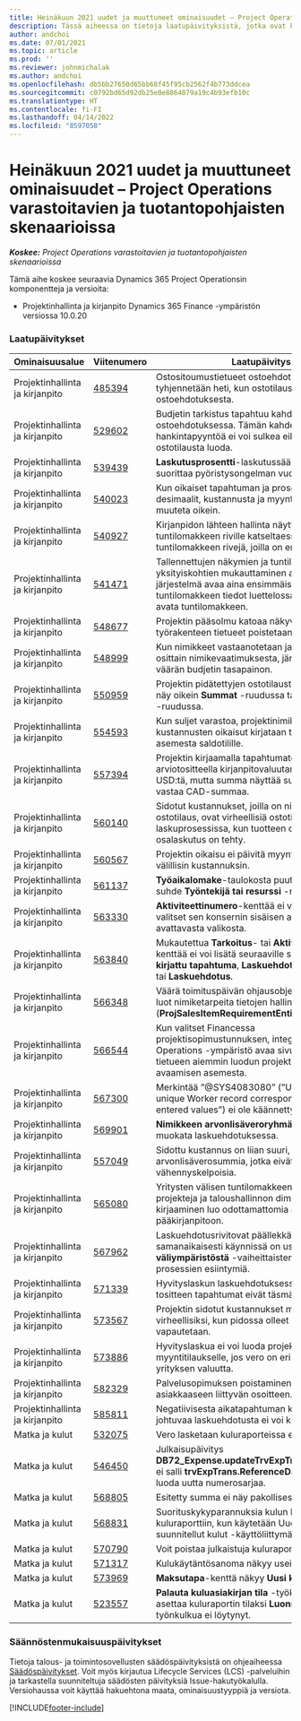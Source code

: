 ```yaml
---
title: Heinäkuun 2021 uudet ja muuttuneet ominaisuudet – Project Operations varastoitavien ja tuotantopohjaisten skenaarioissa
description: Tässä aiheessa on tietoja laatupäivityksistä, jotka ovat käytettävissä Project Operationsin heinäkuussa 2021 julkaistussa versiossa varastoitavien ja tuotantopohjaisissa skenaarioissa.
author: andchoi
ms.date: 07/01/2021
ms.topic: article
ms.prod: ''
ms.reviewer: johnmichalak
ms.author: andchoi
ms.openlocfilehash: db5bb27650d65bb68f45f95cb2562f4b773ddcea
ms.sourcegitcommit: c0792bd65d92db25e0e8864879a19c4b93efb10c
ms.translationtype: HT
ms.contentlocale: fi-FI
ms.lasthandoff: 04/14/2022
ms.locfileid: "8597058"
---
```

# <a name="whats-new-or-changed-in-project-operations-july-2021-for-stockedproduction-based-scenarios"></a>Heinäkuun 2021 uudet ja muuttuneet ominaisuudet – Project Operations varastoitavien ja tuotantopohjaisten skenaarioissa

_**Koskee:** Project Operations varastoitavien ja tuotantopohjaisten skenaarioissa_

Tämä aihe koskee seuraavia Dynamics 365 Project Operationsin komponentteja ja versioita:

- Projektinhallinta ja kirjanpito Dynamics 365 Finance -ympäristön versiossa 10.0.20
 
### <a name="quality-updates"></a>Laatupäivitykset
                                                                                                                                                                                  
| Ominaisuusalue                      | Viitenumero| Laatupäivitys                                                                                                                                                                          |
|-----------------------------------|--------|---------------------------------------------------------------------------------------------------------------------------------------------------------------------------------|
| Projektinhallinta ja kirjanpito | [485394](https://fix.lcs.dynamics.com/Issue/Details/?bugId=485394) | Ostositoumustietueet ostoehdotuksesta tyhjennetään heti, kun ostotilaus vapautetaan ostoehdotuksesta.                                                                           |
| Projektinhallinta ja kirjanpito | [529602](https://fix.lcs.dynamics.com/Issue/Details/?bugId=529602) | Budjetin tarkistus tapahtuu kahdesti ostoehdotuksessa. Tämän kahdennuksen vuoksi hankintapyyntöä ei voi sulkea eikä vastaavaa ostotilausta luoda.                                                                                                                        |
| Projektinhallinta ja kirjanpito | [539439](https://fix.lcs.dynamics.com/Issue/Details/?bugId=539439) | **Laskutusprosentti**-laskutussääntöä ei voi suorittaa pyöristysongelman vuoksi.                                                                              |
| Projektinhallinta ja kirjanpito | [540023](https://fix.lcs.dynamics.com/Issue/Details/?bugId=540023) | Kun oikaiset tapahtuman ja prosenttiosuutena on desimaalit, kustannusta ja myyntihintaa ei muuteta oikein.                                      |
| Projektinhallinta ja kirjanpito | [540927](https://fix.lcs.dynamics.com/Issue/Details/?bugId=540927) | Kirjanpidon lähteen hallinta näyttää tunnit yhdelle tuntilomakkeen riville katseltaessa useita tuntilomakkeen rivejä, joilla on eri aktiviteetteja.                                      |
| Projektinhallinta ja kirjanpito | [541471](https://fix.lcs.dynamics.com/Issue/Details/?bugId=541471) | Tallennettujen näkymien ja tuntilomakeriivn yksityiskohtien mukauttaminen aiheuttaa sen, että järjestelmä avaa aina ensimmäisen tuntilomakkeen tiedot luettelossa, kun se yrittää avata tuntilomakkeen.  |
| Projektinhallinta ja kirjanpito | [548677](https://fix.lcs.dynamics.com/Issue/Details/?bugId=548677) | Projektin pääsolmu katoaa näkyvistä ja työrakenteen tietueet poistetaan tuonnin jälkeen.                                                                                             |
| Projektinhallinta ja kirjanpito | [548999](https://fix.lcs.dynamics.com/Issue/Details/?bugId=548999) | Kun nimikkeet vastaanotetaan ja lähetetään osittain nimikevaatimuksesta, järjestelmä päivittää väärän budjetin tasapainon. |
| Projektinhallinta ja kirjanpito | [550959](https://fix.lcs.dynamics.com/Issue/Details/?bugId=550959) | Projektin pidätettyjen ostotilausten summat eivät näy oikein **Summat** -ruudussa tai **Odottava lasku** -ruudussa.                                                                  |
| Projektinhallinta ja kirjanpito | [554593](https://fix.lcs.dynamics.com/Issue/Details/?bugId=554593) | Kun suljet varastoa, projektinimikkeen kustannusten oikaisut kirjataan tulostilin asemesta saldotilille.                                                            |
| Projektinhallinta ja kirjanpito | [557394](https://fix.lcs.dynamics.com/Issue/Details/?bugId=557394) | Projektin kirjaamalla tapahtumatositteella ja arviotositteella kirjanpitovaluutana käytetään USD:tä, mutta summa näyttää summan, joka vastaa CAD-summaa.              |
| Projektinhallinta ja kirjanpito | [560140](https://fix.lcs.dynamics.com/Issue/Details/?bugId=560140) | Sidotut kustannukset, joilla on nimiketarve ja ostotilaus, ovat virheellisiä ostotilauksen laskuprosessissa, kun tuotteen osakuittaus ja osalaskutus on tehty.       |
| Projektinhallinta ja kirjanpito | [560567](https://fix.lcs.dynamics.com/Issue/Details/?bugId=560567) | Projektin oikaisu ei päivitä myyntisummaa oikein välillisin kustannuksin.                                                                                    |
| Projektinhallinta ja kirjanpito | [561137](https://fix.lcs.dynamics.com/Issue/Details/?bugId=561137) | **Työaikalomake**-taulokosta puuttuu määritetty suhde **Työntekijä tai resurssi** -näkymään.                                                                                   |
| Projektinhallinta ja kirjanpito | [563330](https://fix.lcs.dynamics.com/Issue/Details/?bugId=563330) | **Aktiviteettinumero**-kenttää ei voi täyttää, kun valitset sen konsernin sisäisen aikaraportin avattavasta valikosta.                                                                 |
| Projektinhallinta ja kirjanpito | [563840](https://fix.lcs.dynamics.com/Issue/Details/?bugId=563840) | Mukautettua **Tarkoitus**- tai **Aktiviteetin kuvaus** -kenttää ei voi lisätä seuraaville sivuille: **Projektin kirjattu tapahtuma**, **Laskuehdotuksen luominen** tai **Laskuehdotus**.  |
| Projektinhallinta ja kirjanpito | [566348](https://fix.lcs.dynamics.com/Issue/Details/?bugId=566348) | Väärä toimituspäivän ohjausobjekti annetaan, kun luot nimiketarpeita tietojen hallinnan (**ProjSalesItemRequirementEntity**) avulla.                                              |
| Projektinhallinta ja kirjanpito | [566544](https://fix.lcs.dynamics.com/Issue/Details/?bugId=566544) | Kun valitset Financessa projektisopimustunnuksen, integroitu Project Operations -ympäristö avaa sivun ja luo uuden tietueen aiemmin luodun projektisopimussivun avaamisen asemesta.                                                                                                                 |
| Projektinhallinta ja kirjanpito | [567300](https://fix.lcs.dynamics.com/Issue/Details/?bugId=567300) |  Merkintää ”@SYS4083080” (”Unable to find a unique Worker record   corresponding to the entered values”) ei ole käännetty tanskan kielelle.                                |
| Projektinhallinta ja kirjanpito | [569901](https://fix.lcs.dynamics.com/Issue/Details/?bugId=569901) | **Nimikkeen arvonlisäveroryhmä** -kenttää ei voi muokata laskuehdotuksessa.                                                                               |
| Projektinhallinta ja kirjanpito | [557049](https://fix.lcs.dynamics.com/Issue/Details/?bugId=557049) | Sidottu kustannus on liian suuri, kun käytössä on arvonlisäverosummia, jotka eivät ole vähennyskelpoisia.                                                                                                    |
| Projektinhallinta ja kirjanpito | [565080](https://fix.lcs.dynamics.com/Issue/Details/?bugId=565080) | Yritysten välisen tuntilomakkeen, jossa on useita projekteja ja taloushallinnon dimensioita, kirjaaminen luo odottamattomia arvoja pääkirjanpitoon.                             |
| Projektinhallinta ja kirjanpito | [567962](https://fix.lcs.dynamics.com/Issue/Details/?bugId=567962) | Laskuehdotusrivitovat päällekkäisiä, koska samanaikaisesti käynnissä on useita **tuo väliympäristöstä** -vaiheittaisten jaksottaisten prosessien esiintymiä.                                      |
| Projektinhallinta ja kirjanpito | [571339](https://fix.lcs.dynamics.com/Issue/Details/?bugId=571339) | Hyvityslaskun laskuehdotuksessa on virhe, joten tositteen tapahtumat eivät täsmää.    |
| Projektinhallinta ja kirjanpito | [573567](https://fix.lcs.dynamics.com/Issue/Details/?bugId=573567) | Projektin sidotut kustannukset muuttuvat virheellisiksi, kun pidossa olleet laskut vapautetaan.                                                                             |
| Projektinhallinta ja kirjanpito | [573886](https://fix.lcs.dynamics.com/Issue/Details/?bugId=573886) | Hyvityslaskua ei voi luoda projektin myyntitilaukselle, jos vero on eri valuuttana kuin yrityksen valuutta.                                      |
| Projektinhallinta ja kirjanpito | [582329](https://fix.lcs.dynamics.com/Issue/Details/?bugId=582329) | Palvelusopimuksen poistaminen poistaa myös asiakkaaseen liittyvän osoitteen.                                                                                     |
| Projektinhallinta ja kirjanpito | [585811](https://fix.lcs.dynamics.com/Issue/Details/?bugId=585811) | Negatiivisesta aikatapahtuman korjauksesta johtuvaa laskuehdotusta ei voi kirjata.                                                                    |
| Matka ja kulut                  | [532075](https://fix.lcs.dynamics.com/Issue/Details/?bugId=532075) | Vero lasketaan kuluraporteissa eri tavalla.                                                                                                                  |
| Matka ja kulut                  | [546450](https://fix.lcs.dynamics.com/Issue/Details/?bugId=546450) | Julkaisupäivitys **DB72_Expense.updateTrvExpTransProjTransId()** ei salli **trvExpTrans.ReferenceDataAreaId**:n luoda uutta numerosarjaa.                    |
| Matka ja kulut                  | [568805](https://fix.lcs.dynamics.com/Issue/Details/?bugId=568805) | Esitetty summa ei näy pakollisessa kentässä.                                                                                                             |
| Matka ja kulut                  | [568831](https://fix.lcs.dynamics.com/Issue/Details/?bugId=568831) | Suorituskykyparannuksia kulun liittämisessä kuluraporttiin, kun käytetään Uudelleen suunnitellut kulut -käyttöliittymää.                                                            |
| Matka ja kulut                  | [570790](https://fix.lcs.dynamics.com/Issue/Details/?bugId=570790) | Voit poistaa julkaistuja kuluraportteja.                                                                                           |
| Matka ja kulut                  | [571317](https://fix.lcs.dynamics.com/Issue/Details/?bugId=571317) | Kulukäytäntösanoma näkyy useita kertoja.                                                                                                       |
| Matka ja kulut                  | [573969](https://fix.lcs.dynamics.com/Issue/Details/?bugId=573969) | **Maksutapa**-kenttä näkyy **Uusi kulu** -ruudussa.                                                                                                       |
| Matka ja kulut                  | [523557](https://fix.lcs.dynamics.com/Issue/Details/?bugId=523557) | **Palauta kuluasiakirjan tila** -työkalun tulisi asettaa kuluraportin tilaksi **Luonnos**, jos työnkulkua ei löytynyt. 

### <a name="regulatory-updates"></a>Säännöstenmukaisuuspäivitykset
Tietoja talous- ja toimintosovellusten säädöspäivityksistä on ohjeaiheessa [Säädöspäivitykset](/dynamics365/finance/localizations/regulatory-updates). Voit myös kirjautua Lifecycle Services (LCS) -palveluihin ja tarkastella suunniteltuja säädösten päivityksiä Issue-hakutyökalulla. Versiohaussa voit käyttää hakuehtona maata, ominaisuustyyppiä ja versiota.


[!INCLUDE[footer-include](../../includes/footer-banner.md)]
